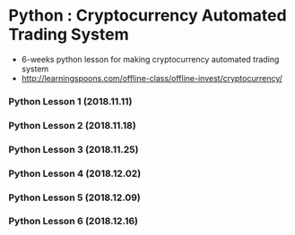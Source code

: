 # Python : Cryptocurrency Automated Trading System
- 6-weeks python lesson for making cryptocurrency automated trading system
- http://learningspoons.com/offline-class/offline-invest/cryptocurrency/

### Python Lesson 1 (2018.11.11)

### Python Lesson 2 (2018.11.18)

### Python Lesson 3 (2018.11.25)

### Python Lesson 4 (2018.12.02)

### Python Lesson 5 (2018.12.09)

### Python Lesson 6 (2018.12.16)
